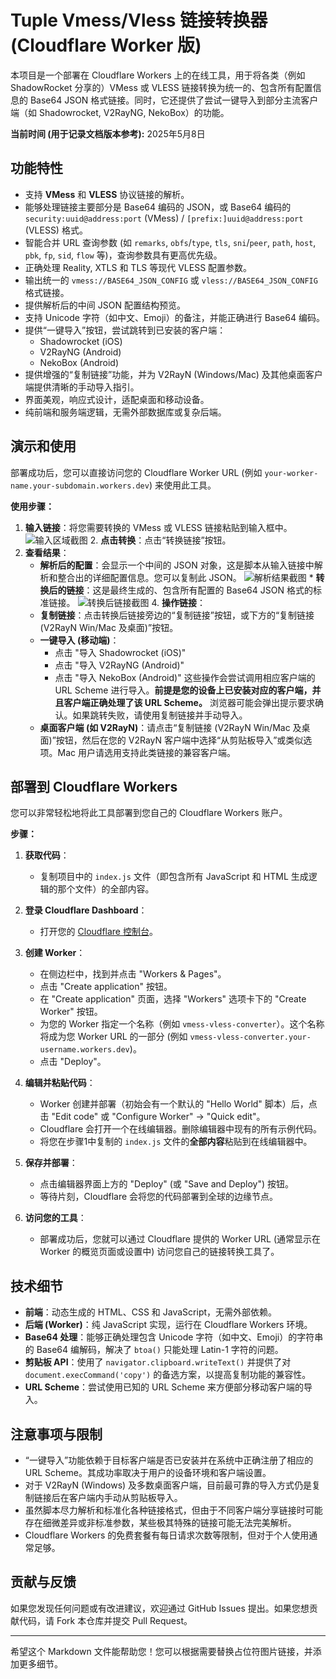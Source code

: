 # Tuple Vmess/Vless 链接转换器 (Cloudflare Worker 版)

本项目是一个部署在 Cloudflare Workers 上的在线工具，用于将各类（例如 ShadowRocket 分享的）VMess 或 VLESS 链接转换为统一的、包含所有配置信息的 Base64 JSON 格式链接。同时，它还提供了尝试一键导入到部分主流客户端（如 Shadowrocket, V2RayNG, NekoBox）的功能。

**当前时间 (用于记录文档版本参考):** 2025年5月8日

## 功能特性

-   支持 **VMess** 和 **VLESS** 协议链接的解析。
-   能够处理链接主要部分是 Base64 编码的 JSON，或 Base64 编码的 `security:uuid@address:port` (VMess) / `[prefix:]uuid@address:port` (VLESS) 格式。
-   智能合并 URL 查询参数 (如 `remarks`, `obfs`/`type`, `tls`, `sni`/`peer`, `path`, `host`, `pbk`, `fp`, `sid`, `flow` 等)，查询参数具有更高优先级。
-   正确处理 Reality, XTLS 和 TLS 等现代 VLESS 配置参数。
-   输出统一的 `vmess://BASE64_JSON_CONFIG` 或 `vless://BASE64_JSON_CONFIG` 格式链接。
-   提供解析后的中间 JSON 配置结构预览。
-   支持 Unicode 字符（如中文、Emoji）的备注，并能正确进行 Base64 编码。
-   提供“一键导入”按钮，尝试跳转到已安装的客户端：
    -   Shadowrocket (iOS)
    -   V2RayNG (Android)
    -   NekoBox (Android)
-   提供增强的“复制链接”功能，并为 V2RayN (Windows/Mac) 及其他桌面客户端提供清晰的手动导入指引。
-   界面美观，响应式设计，适配桌面和移动设备。
-   纯前端和服务端逻辑，无需外部数据库或复杂后端。

## 演示和使用

部署成功后，您可以直接访问您的 Cloudflare Worker URL (例如 `your-worker-name.your-subdomain.workers.dev`) 来使用此工具。

**使用步骤：**

1.  **输入链接**：将您需要转换的 VMess 或 VLESS 链接粘贴到输入框中。
    ![输入区域截图](![image](https://github.com/user-attachments/assets/380d3fd2-b6b9-446a-91c6-f0fdea82582a)
) 2.  **点击转换**：点击“转换链接”按钮。
3.  **查看结果**：
    * **解析后的配置**：会显示一个中间的 JSON 对象，这是脚本从输入链接中解析和整合出的详细配置信息。您可以复制此 JSON。
        ![解析结果截图](![image](https://github.com/user-attachments/assets/171b7bf4-477f-433b-9552-acdcab1aa3ec)
) * **转换后的链接**：这是最终生成的、包含所有配置的 Base64 JSON 格式的标准链接。
        ![转换后链接截图](![image](https://github.com/user-attachments/assets/753caaed-a57c-4067-af69-792b20199f86)
) 4.  **操作链接**：
    * **复制链接**：点击转换后链接旁边的“复制链接”按钮，或下方的“复制链接 (V2RayN Win/Mac 及桌面)”按钮。
    * **一键导入 (移动端)**：
        * 点击 "导入 Shadowrocket (iOS)"
        * 点击 "导入 V2RayNG (Android)"
        * 点击 "导入 NekoBox (Android)"
        这些操作会尝试调用相应客户端的 URL Scheme 进行导入。**前提是您的设备上已安装对应的客户端，并且客户端正确处理了该 URL Scheme。** 浏览器可能会弹出提示要求确认。如果跳转失败，请使用复制链接并手动导入。
    * **桌面客户端 (如 V2RayN)**：请点击“复制链接 (V2RayN Win/Mac 及桌面)”按钮，然后在您的 V2RayN 客户端中选择“从剪贴板导入”或类似选项。Mac 用户请选用支持此类链接的兼容客户端。

## 部署到 Cloudflare Workers

您可以非常轻松地将此工具部署到您自己的 Cloudflare Workers 账户。

**步骤：**

1.  **获取代码**：
    * 复制项目中的 `index.js` 文件（即包含所有 JavaScript 和 HTML 生成逻辑的那个文件）的全部内容。

2.  **登录 Cloudflare Dashboard**：
    * 打开您的 [Cloudflare 控制台](https://dash.cloudflare.com/)。

3.  **创建 Worker**：
    * 在侧边栏中，找到并点击 "Workers & Pages"。
    * 点击 "Create application" 按钮。
    * 在 "Create application" 页面，选择 "Workers" 选项卡下的 "Create Worker" 按钮。
    * 为您的 Worker 指定一个名称（例如 `vmess-vless-converter`）。这个名称将成为您 Worker URL 的一部分 (例如 `vmess-vless-converter.your-username.workers.dev`)。
    * 点击 "Deploy"。

4.  **编辑并粘贴代码**：
    * Worker 创建并部署（初始会有一个默认的 "Hello World" 脚本）后，点击 "Edit code" 或 "Configure Worker" -> "Quick edit"。
    * Cloudflare 会打开一个在线编辑器。删除编辑器中现有的所有示例代码。
    * 将您在步骤1中复制的 `index.js` 文件的**全部内容**粘贴到在线编辑器中。

5.  **保存并部署**：
    * 点击编辑器界面上方的 "Deploy" (或 "Save and Deploy") 按钮。
    * 等待片刻，Cloudflare 会将您的代码部署到全球的边缘节点。

6.  **访问您的工具**：
    * 部署成功后，您就可以通过 Cloudflare 提供的 Worker URL (通常显示在 Worker 的概览页面或设置中) 访问您自己的链接转换工具了。

## 技术细节

* **前端**：动态生成的 HTML、CSS 和 JavaScript，无需外部依赖。
* **后端 (Worker)**：纯 JavaScript 实现，运行在 Cloudflare Workers 环境。
* **Base64 处理**：能够正确处理包含 Unicode 字符（如中文、Emoji）的字符串的 Base64 编解码，解决了 `btoa()` 只能处理 Latin-1 字符的问题。
* **剪贴板 API**：使用了 `navigator.clipboard.writeText()` 并提供了对 `document.execCommand('copy')` 的备选方案，以提高复制功能的兼容性。
* **URL Scheme**：尝试使用已知的 URL Scheme 来方便部分移动客户端的导入。

## 注意事项与限制

* “一键导入”功能依赖于目标客户端是否已安装并在系统中正确注册了相应的 URL Scheme。其成功率取决于用户的设备环境和客户端设置。
* 对于 V2RayN (Windows) 及多数桌面客户端，目前最可靠的导入方式仍是复制链接后在客户端内手动从剪贴板导入。
* 虽然脚本尽力解析和标准化各种链接格式，但由于不同客户端分享链接时可能存在细微差异或非标准参数，某些极其特殊的链接可能无法完美解析。
* Cloudflare Workers 的免费套餐有每日请求次数等限制，但对于个人使用通常足够。

## 贡献与反馈

如果您发现任何问题或有改进建议，欢迎通过 GitHub Issues 提出。如果您想贡献代码，请 Fork 本仓库并提交 Pull Request。

---

希望这个 Markdown 文件能帮助您！您可以根据需要替换占位符图片链接，并添加更多细节。
